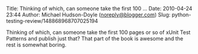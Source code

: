 Title: Thinking of which, can someone take the first 100 ...
Date: 2010-04-24 23:44
Author: Michael Hudson-Doyle (noreply@blogger.com)
Slug: python-testing-review/148868968707025194

Thinking of which, can someone take the first 100 pages or so of xUnit
Test Patterns and publish just that? That part of the book is awesome
and the rest is somewhat boring.

